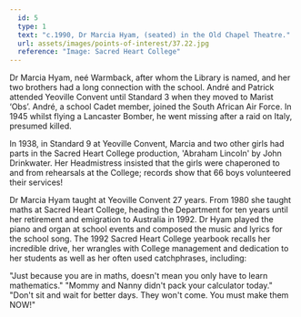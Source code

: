 ```yaml
---
  id: 5
  type: 1
  text: "c.1990, Dr Marcia Hyam, (seated) in the Old Chapel Theatre."
  url: assets/images/points-of-interest/37.22.jpg
  reference: "Image: Sacred Heart College"
---
```

Dr Marcia Hyam, neé Warmback, after whom the Library is named, and her two brothers had a long connection with the school. André and Patrick attended Yeoville Convent until Standard 3 when they moved to Marist ‘Obs’. André, a school Cadet member, joined the South African Air Force. In 1945 whilst flying a Lancaster Bomber, he went missing after a raid on Italy, presumed killed.

In 1938, in Standard 9 at Yeoville Convent, Marcia and two other girls had parts in the Sacred Heart College production, 'Abraham Lincoln' by John Drinkwater. Her Headmistress insisted that the girls were chaperoned to and from rehearsals at the College; records show that 66 boys volunteered their services!

Dr Marcia Hyam taught at Yeoville Convent 27 years. From 1980 she taught maths at Sacred Heart College, heading the Department for ten years until her retirement and emigration to Australia in 1992. Dr Hyam played the piano and organ at school events and composed the music and lyrics for the school song. The 1992 Sacred Heart College yearbook recalls her incredible drive, her wrangles with College management and dedication to her students as well as her often used catchphrases, including: 

"Just because you are in maths, doesn't mean you only have to learn mathematics." 
"Mommy and Nanny didn't pack your calculator today."  
"Don't sit and wait for better days. They won't come. You must make them NOW!" 


        